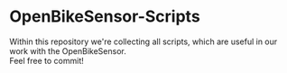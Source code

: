 # OpenBikeSensor-Scripts
Within this repository we're collecting all scripts, which are useful in our work with the OpenBikeSensor.  
Feel free to commit!
